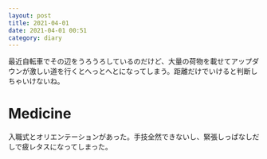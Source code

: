 ```yaml
---
layout: post
title: 2021-04-01
date: 2021-04-01 00:51
category: diary
---
```


最近自転車でその辺をうろうろしているのだけど、大量の荷物を載せてアップダウンが激しい道を行くとへっとへとになってしまう。距離だけでいけると判断しちゃいけないね。

# Medicine
入職式とオリエンテーションがあった。手技全然できないし、緊張しっぱなしだしで疲レタスになってしまった。

